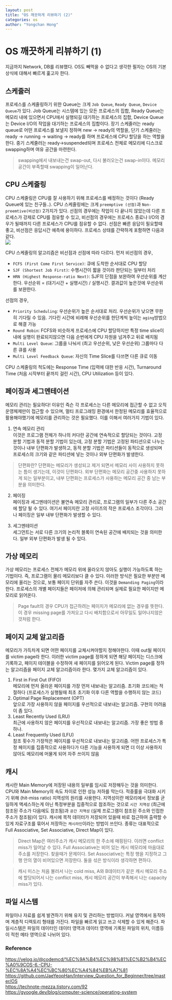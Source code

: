 ```yaml
---
layout: post
title: "OS 깨끗하게 리뷰하기 (2)"
categories: os
author: "Yongchan Hong"
---
```


# OS 깨끗하게 리뷰하기 (1)
지금까지 Network, DB를 리뷰했다. OS도 빼먹을 수 없다고 생각한 필자는 OS의 기본 상식에 대해서 빠르게 훑고자 한다. 

## 스케줄러 
프로세스를 스케줄링하기 위한 Queue는 크게 `Job Queue`, `Ready Queue`, `Device Queue`가 있다. Job Queue는 시스템에 있는 모든 프로세스의 집합, Ready Queue는 메모리 내에 있으면서 CPU에서 실행되길 대기하는 프로세스의 집합, Device Queue는 Device I/O의 작업을 대기하는 프로세스의 집합이다. 장기 스케줄러는 ready queue로 어떤 프로세스를 보낼지 정하며 new -> ready의 역할을, 단기 스케줄러는 ready -> running -> waiting -> ready를 하며 프로세스에 CPU 할당을 하는 역할을 한다. 중기 스케줄러는 ready->suspended되며 프로세스 전체로 메모리에 디스크로 swapping하며 여유 공간을 마련한다. 

> swapping에서 내보내는건 swap-out, 다시 불러오는건 swap-in이다. 메모리 공간이 부족할때 swapping이 일어난다. 

## CPU 스케줄링  
CPU 스케줄링은 CPU를 잘 사용하기 위해 프로세스를 배정하는 것이다 (Ready Queue에 있는 친구들..). CPU 스케줄링에는 크게 `preemptive (선점)`과 `Non-preemtive(비선점)` 2가지가 있다. 선점의 경우에는 작업이 다 끝나지 않았는데 다른 프로세스가 강제로 CPU를 점유할 수 있고, 비선점의 경우에는 프로세스 종료나 I/O의 경우가 될때까지 다른 프로세스가 CPU를 점유할 수 없다. 선점은 빠른 응답이 필요할때 좋고, 비선점은 응답시간 예측에 용이하다. 프로세스 상태를 간략하게 포함하면 다음과 같다.  
![](https://user-images.githubusercontent.com/34755287/70577651-11eb7a00-1bef-11ea-9866-0c659728be9e.png)

CPU 스케줄링의 알고리즘은 비선점과 선점에 따라 다르다. 먼저 비선점의 경우,  
- `FCFS (First Come First Service)`: 큐에 도착한 순서대로 CPU 할당
- `SJF (Shortest Job First)`: 수행시간이 짧을 것이라 판단되는 일부터 처리
- `HRN (Highest Response-ratio Next)`: SJF의 단점을 보완하여 우선순위를 계산한다. 우선순위 = (대기시간 + 실행시간) / 실행시간. 결과값이 높은것에 우선순위를 보완한다. 

선점의 경우,  
- `Priority Scheduling`: 우선순위가 높은 순서대로 처리. 우선순위가 낮으면 무한히 기다릴 수 있음. 기다린 시간에 비례해 우선순위를 한단계씩 높이는 `aging`방법으로 해결 가능
- `Round Robin`: FCFS와 비슷하게 프로세스에 CPU 할당하지만 특정 time slice이내에 실행이 완료되지않으면 다음 순번에게 CPU 자원을 넘겨주고 뒤로 배치됨
- `Multi Level Queue`: 그룹을 나눠서 (최고 우선순위, 낮은 우선순위) 그룹마다 다른 큐를 사용
- `Multi Level Feedback Queue`: 자신의 Time Slice를 다쓰면 다른 큐로 이동

CPU 스케줄링의 척도에는 Response Time (입력에 대한 반응 시간), Turnaround Time (처음 시작부터 끝까지 걸린 시간), CPU Utilization 등이 있다. 

## 페이징과 세그멘테이션
메모리 관리는 필요하다! 이유인 즉슨 각 프로세스는 다른 메모리에 접근할 수 없고 오직 운영체제만이 접근할 수 있으며, 멀티 프로그래밍 환경에서 한정된 메모리를 효율적으로 활용해야했기에 메모리를 관리하는 것은 필요했다. 이를 이해서 여러가지 기법이 있다.  
1. 연속 메모리 관리  
이것은 프로그램 전체가 하나의 커다란 공간에 연속적으로 할당되는 것이다. 고정 분할 기법과 동적 분할 기법이 있는데, 고정 분할 기법은 고정된 파티션으로 나누는 것이나 내부 단편화가 발생하고, 동적 분할 기법은 파티션들이 동적으로 생성되며 프로세스의 크기와 같은 파티션에 넣는 것이나 외부 단편화가 발생한다.

> 단편화란? 단편화는 메모리가 생성되고 제거 되면서 메모리 사이 사용하지 못하는 틈이 생기는데, 이것이 단편화다. 외부 단편화는 메모리 공간중 사용하지 못하게 되는 일부분이고, 내부 단편화는 프로세스가 사용하는 메모리 공간 중 남는 부분을 의미한다. 

2. 페이징  
페이징과 세그멘테이션은 불연속 메모리 관리로, 프로그램의 일부가 다른 주소 공간에 할당 될 수 있다. 여기서 페이지란 고정 사이즈의 작은 프로세스 조각이다. 그러나 페이징은 일부 내부 단편화가 발생할 수 있다.

3. 세그멘테이션  
세그먼트는 서로 다른 크기의 논리적 블록이 연속된 공간에 배치되는 것을 의미한다. 일부 외부 단편화가 발생 될 수 있다. 

## 가상 메모리 
가상 메모리는 프로세스 전체가 메모리 위에 올라오지 않아도 실행이 가능하도록 하는 기법이다. 즉, 프로그램이 물리 메모리보다 클 수 있다. 이러한 방식은 필요한 부분만 메모리에 올리는 것으로, 보통 페이지 단위를 자주 쓴다. 이것을 `Demanding Paging`이라 한다. 프로세스의 개별 페이지들은 페이저에 의해 관리되며 실제로 필요한 페이지만 메모리로 읽어온다. 

> Page fault의 경우 CPU가 접근하려는 페이지가 메모리에 없는 경우를 뜻한다. 이 경우 missing page를 가져오고 다시 배치함으로서 아무일도 일어나지않은 것처럼 한다. 

## 페이지 교체 알고리즘
메모리가 가득차게 되면 어떤 페이지를 교체시켜야할지 정해야한다. 이때 out될 페이지를 victim page라 한다. 이러한 victim page를 정하게 되면 해당 페이지는 디스크에 기록하고, 페이지 테이블을 수정하여 새 페이지를 읽어오게 된다. Victim page를 정하는 알고리즘을 페이지 교체 알고리즘이라 한다. 몇가지 교체 알고리즘이 있다.
1. First in First Out (FIFO)  
메모리에 먼저 올라온 페이지를 가장 먼저 내보내는 알고리즘. 초기화 코드에는 적절하다 (프로세스가 실행될때 최초 초기화 이후 다른 역할을 수행하지 않는 코드)
2. Optimal Page Replacement (OPT)  
앞으로 가장 사용하지 않을 페이지를 우선적으로 내보내는 알고리즘. 구현의 어려움이 좀 있다.
3. Least Recently Used (LRU)  
최근에 사용하지 않은 페이지를 우선적으로 내보내는 알고리즘. 가장 좋은 방법 중 하나.
4. Least Frequently Used (LFU)  
참조 횟수가 가장적은 페이지를 우선적으로 내보내는 알고리즘. 어떤 프로세스가 특정 페이지를 집중적으로 사용하다가 다른 기능을 사용하게 되면 더 이상 사용하지 않아도 메모리에 머물게 되어 자주 쓰이지 않음

## 캐시
캐시란 Main Memory에 저장된 내용의 일부를 임시로 저장해두는 것을 의미한다. CPU와 Main Memory의 속도 차이로 인한 성능 저하를 막는다. 적중률을 극대화 시키기 위해 (hit-miss ratio) 지역성의 원리를 사용한다. 지역성이란 메모리에서 정보를 균일하게 액세스하는게 아닌 특정부분을 집중적으로 참조하는 것으로 `시간 지역성` (최근에 참조된 주소가 다음에도 참조됨)과 `공간 지역성` (실제 프로그램이 참조된 주소와 인접한 주소가 참조됨)이 있다. 캐시에 목적 데이터가 저장되어 있을때 바로 접근하여 출력할 수 있게 자료구조를 묶어서 저장하는 `캐시라인`이라는 방법이 쓰인다. 종류는 대표적으로 Full Associative, Set Associative, Direct Map이 있다.

> Direct Map은 여러주소가 캐시 메모리의 한 주소에 매핑된다. 이러면 conflict miss가 일어날 수 있다. Full Associative는 비어 있는 캐시 메모리에 마음대로 주소를 저장한다. 찾을때가 문제이다. Set Associative는 특정 행을 지정하고 그 행 안의 열이 비어있으면 저장한다. 둘을 섞은 방식이라 생각하면 편하다.

> 캐시 미스는 처음 불러서 나는 cold miss, A와 B데이터가 같은 캐시 메모리 주소에 할당되어서 나는 conflict miss, 캐시 메모리 공간이 부족해서 나는 capacity miss가 있다. 

## 파일 시스템
파일이나 자료를 쉽게 발견하기 위해 유지 및 관리하는 방법이다. 커널 영역에서 동작하며 계층적 디렉토리 형태를 가진다. 파일을 빠르게 읽고 쓰고 삭제할 수 있게 해준다. 파일시스템은 파일의 데이터인 데이터 영역과 데이터 영역에 기록된 파일의 위치, 이름등이 적힌 메타 영역으로 나뉘어 있다. 


### Reference
https://velog.io/@codemcd/%EC%9A%B4%EC%98%81%EC%B2%B4%EC%A0%9COS-6.-CPU-%EC%8A%A4%EC%BC%80%EC%A4%84%EB%A7%81  
https://github.com/JaeYeopHan/Interview_Question_for_Beginner/tree/master/OS  
https://technote-mezza.tistory.com/92  
https://gyoogle.dev/blog/computer-science/operating-system  
